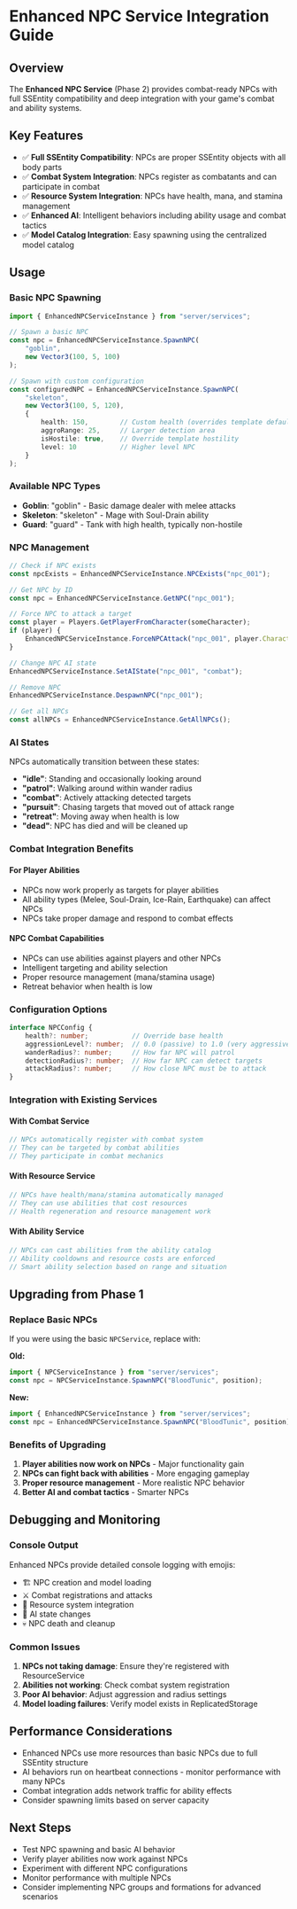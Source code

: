 # Enhanced NPC Service Integration Guide

## Overview
The **Enhanced NPC Service** (Phase 2) provides combat-ready NPCs with full SSEntity compatibility and deep integration with your game's combat and ability systems.

## Key Features
- ✅ **Full SSEntity Compatibility**: NPCs are proper SSEntity objects with all body parts
- ✅ **Combat System Integration**: NPCs register as combatants and can participate in combat
- ✅ **Resource System Integration**: NPCs have health, mana, and stamina management
- ✅ **Enhanced AI**: Intelligent behaviors including ability usage and combat tactics
- ✅ **Model Catalog Integration**: Easy spawning using the centralized model catalog

## Usage

### Basic NPC Spawning
```typescript
import { EnhancedNPCServiceInstance } from "server/services";

// Spawn a basic NPC
const npc = EnhancedNPCServiceInstance.SpawnNPC(
    "goblin", 
    new Vector3(100, 5, 100)
);

// Spawn with custom configuration
const configuredNPC = EnhancedNPCServiceInstance.SpawnNPC(
    "skeleton", 
    new Vector3(100, 5, 120),
    {
        health: 150,        // Custom health (overrides template default)
        aggroRange: 25,     // Larger detection area
        isHostile: true,    // Override template hostility
        level: 10           // Higher level NPC
    }
);
```

### Available NPC Types

- **Goblin**: "goblin" - Basic damage dealer with melee attacks
- **Skeleton**: "skeleton" - Mage with Soul-Drain ability
- **Guard**: "guard" - Tank with high health, typically non-hostile

### NPC Management
```typescript
// Check if NPC exists
const npcExists = EnhancedNPCServiceInstance.NPCExists("npc_001");

// Get NPC by ID
const npc = EnhancedNPCServiceInstance.GetNPC("npc_001");

// Force NPC to attack a target
const player = Players.GetPlayerFromCharacter(someCharacter);
if (player) {
    EnhancedNPCServiceInstance.ForceNPCAttack("npc_001", player.Character as SSEntity);
}

// Change NPC AI state
EnhancedNPCServiceInstance.SetAIState("npc_001", "combat");

// Remove NPC
EnhancedNPCServiceInstance.DespawnNPC("npc_001");

// Get all NPCs
const allNPCs = EnhancedNPCServiceInstance.GetAllNPCs();
```

### AI States
NPCs automatically transition between these states:
- **"idle"**: Standing and occasionally looking around
- **"patrol"**: Walking around within wander radius
- **"combat"**: Actively attacking detected targets
- **"pursuit"**: Chasing targets that moved out of attack range
- **"retreat"**: Moving away when health is low
- **"dead"**: NPC has died and will be cleaned up

### Combat Integration Benefits

#### For Player Abilities
- NPCs now work properly as targets for player abilities
- All ability types (Melee, Soul-Drain, Ice-Rain, Earthquake) can affect NPCs
- NPCs take proper damage and respond to combat effects

#### NPC Combat Capabilities
- NPCs can use abilities against players and other NPCs
- Intelligent targeting and ability selection
- Proper resource management (mana/stamina usage)
- Retreat behavior when health is low

### Configuration Options
```typescript
interface NPCConfig {
    health?: number;           // Override base health
    aggressionLevel?: number;  // 0.0 (passive) to 1.0 (very aggressive)
    wanderRadius?: number;     // How far NPC will patrol
    detectionRadius?: number;  // How far NPC can detect targets
    attackRadius?: number;     // How close NPC must be to attack
}
```

### Integration with Existing Services

#### With Combat Service
```typescript
// NPCs automatically register with combat system
// They can be targeted by combat abilities
// They participate in combat mechanics
```

#### With Resource Service
```typescript
// NPCs have health/mana/stamina automatically managed
// They can use abilities that cost resources
// Health regeneration and resource management work
```

#### With Ability Service
```typescript
// NPCs can cast abilities from the ability catalog
// Ability cooldowns and resource costs are enforced
// Smart ability selection based on range and situation
```

## Upgrading from Phase 1

### Replace Basic NPCs
If you were using the basic `NPCService`, replace with:

**Old:**
```typescript
import { NPCServiceInstance } from "server/services";
const npc = NPCServiceInstance.SpawnNPC("BloodTunic", position);
```

**New:**
```typescript
import { EnhancedNPCServiceInstance } from "server/services";
const npc = EnhancedNPCServiceInstance.SpawnNPC("BloodTunic", position);
```

### Benefits of Upgrading
1. **Player abilities now work on NPCs** - Major functionality gain
2. **NPCs can fight back with abilities** - More engaging gameplay
3. **Proper resource management** - More realistic NPC behavior
4. **Better AI and combat tactics** - Smarter NPCs

## Debugging and Monitoring

### Console Output
Enhanced NPCs provide detailed console logging with emojis:
- 🏗️ NPC creation and model loading
- ⚔️ Combat registrations and attacks
- 💙 Resource system integration
- 🧠 AI state changes
- 💀 NPC death and cleanup

### Common Issues
1. **NPCs not taking damage**: Ensure they're registered with ResourceService
2. **Abilities not working**: Check combat system registration
3. **Poor AI behavior**: Adjust aggression and radius settings
4. **Model loading failures**: Verify model exists in ReplicatedStorage

## Performance Considerations
- Enhanced NPCs use more resources than basic NPCs due to full SSEntity structure
- AI behaviors run on heartbeat connections - monitor performance with many NPCs
- Combat integration adds network traffic for ability effects
- Consider spawning limits based on server capacity

## Next Steps
- Test NPC spawning and basic AI behavior
- Verify player abilities now work against NPCs
- Experiment with different NPC configurations
- Monitor performance with multiple NPCs
- Consider implementing NPC groups and formations for advanced scenarios
